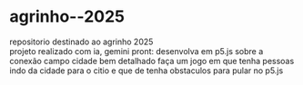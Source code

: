 # agrinho--2025
repositorio destinado ao agrinho 2025  
projeto realizado com ia, gemini pront: desenvolva em p5.js sobre a conexão campo cidade bem detalhado
faça um jogo em que tenha pessoas indo da cidade para o citio e que de tenha obstaculos para pular no p5.js
